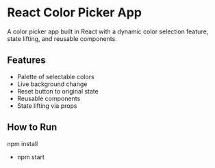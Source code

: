 # React Color Picker App

A color picker app built in React with a dynamic color selection feature, state lifting, and reusable components.

## Features
- Palette of selectable colors
- Live background change
- Reset button to original state
- Reusable components
- State lifting via props

## How to Run
 npm install
- npm start
